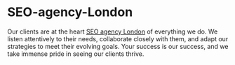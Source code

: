 # SEO-agency-London
Our clients are at the heart [SEO agency London](https://onegoodwebdesign.com/) of everything we do. We listen attentively to their needs, collaborate closely with them, and adapt our strategies to meet their evolving goals. Your success is our success, and we take immense pride in seeing our clients thrive.
